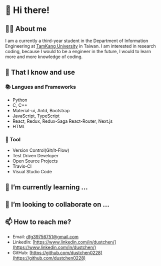 # 👋 Hi there!

## 👨‍💻 About me
I am a currently a third-year student in the Department of Information Engineering at [TamKang University](https://tku.edu.tw) in Taiwan.
I am interested in research coding, because I would to be a engineer in the future, I would to learn more and more knowledge of coding.

## 🧠 That I know and use
### 📚 Langues and Frameworks
- Python
- C, C++
- Material-ui, Antd, Bootstrap
- JavaScript, TypeScript
- React, Redux, Redux-Saga React-Router, Next.js
- HTML

### 🔧 Tool
- Version Control(Git/it-Flow)
- Test Driven Developer
- Open Source Projects
- Travis-CI
- Visual Studio Code

## 🌱 I’m currently learning ...

## 💞️ I’m looking to collaborate on ...

## 📫 How to reach me?  
- Email: [dfg39756751@gmail.com](mailto:melvin0kuo@gmail.com)
- LinkedIn: [https://www.linkedin.com/in/dustchen/](https://www.linkedin.com/in/dustchen/)
- GitHub: [https://github.com/dustchen0228](https://github.com/dustchen0228)

